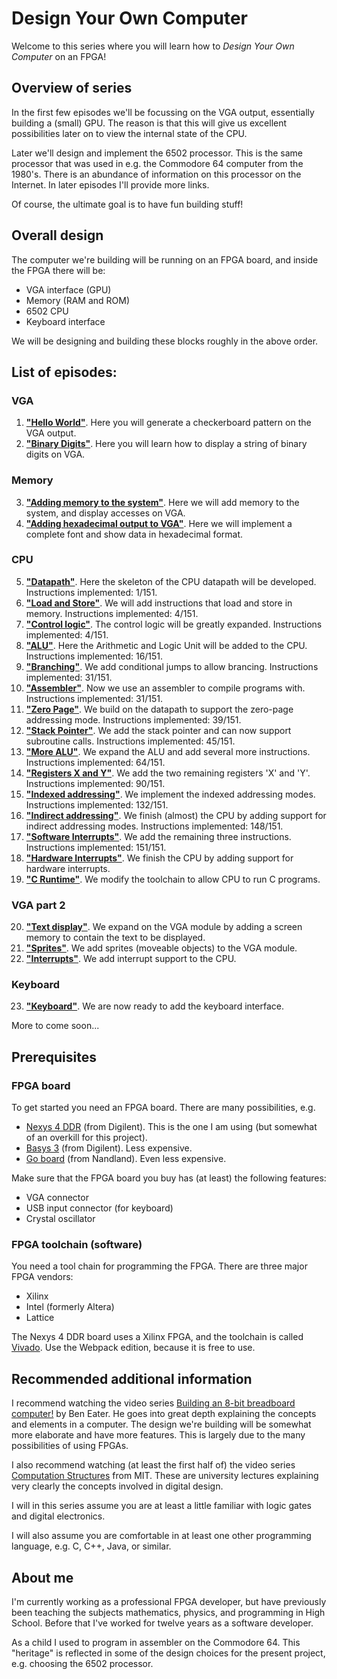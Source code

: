 # Design Your Own Computer #

Welcome to this series where you will learn how to *Design Your Own Computer* on an FPGA!

## Overview of series ##

In the first few episodes we'll be focussing on the VGA output, essentially
building a (small) GPU. The reason is that this will give us excellent 
possibilities later on to view the internal state of the CPU.

Later we'll design and implement the 6502 processor. This is the same processor
that was used in e.g. the Commodore 64 computer from the 1980's. There is
an abundance of information on this processor on the Internet. In later episodes
I'll provide more links.

Of course, the ultimate goal is to have fun building stuff!

## Overall design ##

The computer we're building will be running on an FPGA board, and inside the FPGA there will be:
* VGA interface (GPU)
* Memory (RAM and ROM)
* 6502 CPU
* Keyboard interface

We will be designing and building these blocks roughly in the above order.

## List of episodes: ##
### VGA ###
1.  [**"Hello World"**](ep01_-_Hello_World). Here you will generate a
    checkerboard pattern on the VGA output.
2.  [**"Binary Digits"**](ep02_-_Binary_Digits). Here you will learn how to
    display a string of binary digits on VGA.
### Memory ###
3.  [**"Adding memory to the system"**](ep03_-_Memory). Here we will add memory
    to the system, and display accesses on VGA.
4.  [**"Adding hexadecimal output to VGA"**](ep04_-_Hexadecimal). Here we will
    implement a complete font and show data in hexadecimal format.
### CPU ###
5.  [**"Datapath"**](ep05_-_Datapath). Here the skeleton of the CPU datapath
    will be developed. Instructions implemented:  1/151.
6.  [**"Load and Store"**](ep06_-_Load_And_Store). We will add instructions
    that load and store in memory. Instructions implemented:  4/151.
7.  [**"Control logic"**](ep07_-_Control_Logic). The control logic will be
    greatly expanded. Instructions implemented:  4/151.
8.  [**"ALU"**](ep08_-_ALU). Here the Arithmetic and Logic Unit will be added
    to the CPU. Instructions implemented: 16/151.
9.  [**"Branching"**](ep09_-_Branching). We add conditional jumps to allow
    brancing.  Instructions implemented: 31/151.
10. [**"Assembler"**](ep10_-_Assembler). Now we use an assembler to compile
    programs with.  Instructions implemented: 31/151.
11. [**"Zero Page"**](ep11_-_Zero_Page). We build on the datapath to support
    the zero-page addressing mode.  Instructions implemented: 39/151.
12. [**"Stack Pointer"**](ep12_-_Stack_Pointer). We add the stack pointer and
    can now support subroutine calls.  Instructions implemented: 45/151.
13. [**"More ALU"**](ep13_-_More_ALU). We expand the ALU and add several more
    instructions.  Instructions implemented: 64/151.
14. [**"Registers X and Y"**](ep14_-_Registers_X_and_Y). We add the two
    remaining registers 'X' and 'Y'.  Instructions implemented: 90/151.
15. [**"Indexed addressing"**](ep15_-_Indexed_Addressing). We implement
    the indexed addressing modes. Instructions implemented: 132/151.
16. [**"Indirect addressing"**](ep16_-_Indirect_Addressing). We finish (almost)
    the CPU by adding support for indirect addressing modes. Instructions
    implemented: 148/151.
17. [**"Software Interrupts"**](ep17_-_Software_Interrupts). We add 
    the remaining three instructions. Instructions
    implemented: 151/151.
18. [**"Hardware Interrupts"**](ep18_-_Hardware_Interrupts). We finish
    the CPU by adding support for hardware interrupts.
19. [**"C Runtime"**](ep19_-_C_Runtime). We modify the toolchain
    to allow CPU to run C programs.
### VGA part 2 ###
20. [**"Text display"**](ep20_-_Text_Display). We expand on the VGA module
    by adding a screen memory to contain the text to be displayed.
21. [**"Sprites"**](ep21_-_Sprites). We add sprites (moveable objects) to the
    VGA module.
22. [**"Interrupts"**](ep22_-_Interrupts). We add interrupt support to the CPU.
### Keyboard ###
23. [**"Keyboard"**](ep23_-_Keyboard). We are now ready to add the keyboard
    interface.

More to come soon...

## Prerequisites ##

### FPGA board ###

To get started you need an FPGA board. There are many possibilities, e.g.
* [Nexys 4 DDR](https://reference.digilentinc.com/reference/programmable-logic/nexys-4-ddr/start)
(from Digilent). This is the one I am using (but somewhat of an overkill for this project).
* [Basys 3](https://reference.digilentinc.com/reference/programmable-logic/basys-3/start)
(from Digilent). Less expensive.
* [Go board](https://www.nandland.com/goboard/introduction.html)
(from Nandland). Even less expensive.

Make sure that the FPGA board you buy has (at least) the following features:
* VGA connector
* USB input connector (for keyboard)
* Crystal oscillator

### FPGA toolchain (software) ###

You need a tool chain for programming the FPGA. There are three major FPGA vendors:
* Xilinx
* Intel (formerly Altera)
* Lattice

The Nexys 4 DDR board uses a Xilinx FPGA, and the toolchain is called
[Vivado](https://www.xilinx.com/support/download.html).
Use the Webpack edition, because it is free to use.

## Recommended additional information ##

I recommend watching the video series 
[Building an 8-bit breadboard computer!](https://www.youtube.com/playlist?list=PLowKtXNTBypGqImE405J2565dvjafglHU)
by Ben Eater. He goes into great depth explaining the concepts and elements in
a computer. The design we're building will be somewhat more elaborate and have
more features. This is largely due to the many possibilities of using FPGAs.

I also recommend watching (at least the first half of) the video series
[Computation Structures](https://www.youtube.com/playlist?list=PLqAMlAbd8sIuiuk_yJeqCWWxe7jxWgswj)
from MIT. These are university lectures explaining very clearly the concepts involved in digital design.

I will in this series assume you are at least a little familiar with logic
gates and digital electronics.

I will also assume you are comfortable in at least one other programming
language, e.g. C, C++, Java, or similar.

## About me ##

I'm currently working as a professional FPGA developer, but have previously
been teaching the subjects mathematics, physics, and programming in High School.
Before that I've worked for twelve years as a software developer.

As a child I used to program in assembler on the Commodore 64. This "heritage"
is reflected in some of the design choices for the present project, e.g.
choosing the 6502 processor.

